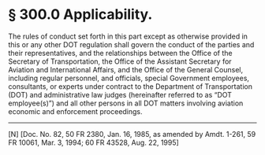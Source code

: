 # § 300.0   Applicability.

The rules of conduct set forth in this part except as otherwise provided in this or any other DOT regulation shall govern the conduct of the parties and their representatives, and the relationships between the Office of the Secretary of Transportation, the Office of the Assistant Secretary for Aviation and International Affairs, and the Office of the General Counsel, including regular personnel, and officials, special Government employees, consultants, or experts under contract to the Department of Transportation (DOT) and administrative law judges (hereinafter referred to as “DOT employee(s)”) and all other persons in all DOT matters involving aviation economic and enforcement proceedings.



---

[N] [Doc. No. 82, 50 FR 2380, Jan. 16, 1985, as amended by Amdt. 1-261, 59 FR 10061, Mar. 3, 1994; 60 FR 43528, Aug. 22, 1995]




